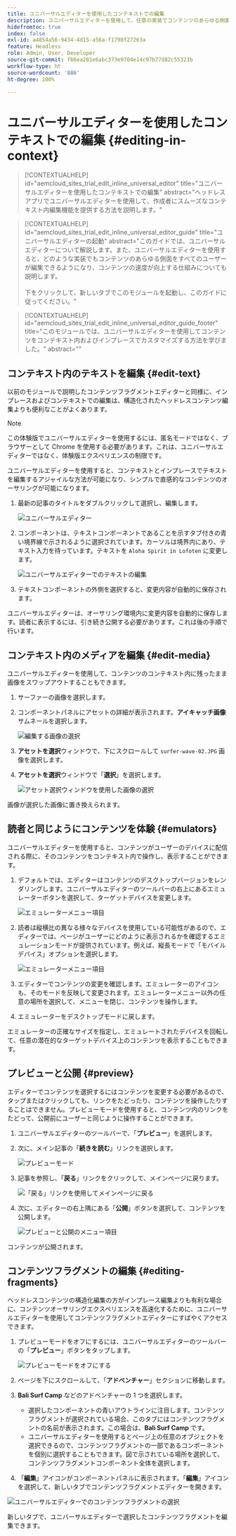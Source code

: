 ```yaml
---
title: ユニバーサルエディターを使用したコンテキストでの編集
description: ユニバーサルエディターを使用して、任意の実装でコンテンツのあらゆる側面をコンテキスト内で適切に編集する方法について説明します。
hidefromtoc: true
index: false
exl-id: a4854a56-9434-4d15-a56a-f1798f27263a
feature: Headless
role: Admin, User, Developer
source-git-commit: f66ea281e6abc373e9704e14c97b77d82c55323b
workflow-type: ht
source-wordcount: '886'
ht-degree: 100%

---
```



# ユニバーサルエディターを使用したコンテキストでの編集 {#editing-in-context}

>[!CONTEXTUALHELP]
>id="aemcloud_sites_trial_edit_inline_universal_editor"
>title="ユニバーサルエディターを使用したコンテキストでの編集"
>abstract="ヘッドレスアプリでユニバーサルエディターを使用して、作成者にスムーズなコンテキスト内編集機能を提供する方法を説明します。"

>[!CONTEXTUALHELP]
>id="aemcloud_sites_trial_edit_inline_universal_editor_guide"
>title="ユニバーサルエディターの起動"
>abstract="このガイドでは、ユニバーサルエディターについて解説します。また、ユニバーサルエディターを使用すると、どのような実装でもコンテンツのあらゆる側面をすべてのユーザーが編集できるようになり、コンテンツの速度が向上する仕組みについても説明します。<br><br>下をクリックして、新しいタブでこのモジュールを起動し、このガイドに従ってください。"

>[!CONTEXTUALHELP]
>id="aemcloud_sites_trial_edit_inline_universal_editor_guide_footer"
>title="このモジュールでは、ユニバーサルエディターを使用してコンテンツをコンテキスト内およびインプレースでカスタマイズする方法を学びました。"
>abstract=""

## コンテキスト内のテキストを編集 {#edit-text}

以前のモジュールで説明したコンテンツフラグメントエディターと同様に、インプレースおよびコンテキストでの編集は、構造化されたヘッドレスコンテンツ編集よりも便利なことがよくあります。

>[!NOTE]
>
>この体験版でユニバーサルエディターを使用するには、匿名モードではなく、ブラウザーとして Chrome を使用する必要があります。これは、ユニバーサルエディターではなく、体験版エクスペリエンスの制限です。

ユニバーサルエディターを使用すると、コンテキストとインプレースでテキストを編集するアジャイルな方法が可能になり、シンプルで直感的なコンテンツのオーサリングが可能になります。

1. 最新の記事のタイトルをダブルクリックして選択し、編集します。

   ![ユニバーサルエディター](assets/do-not-localize/ue-component-mode.png)

1. コンポーネントは、テキストコンポーネントであることを示すタブ付きの青い境界線で示されるように選択されています。カーソルは境界内にあり、テキスト入力を待っています。テキストを `Aloha Spirit in Lofoten` に変更します。

   ![ユニバーサルエディターでのテキストの編集](assets/do-not-localize/ue-edit-text-2.png)

1. テキストコンポーネントの外側を選択すると、変更内容が自動的に保存されます。

ユニバーサルエディターは、オーサリング環境内に変更内容を自動的に保存します。読者に表示するには、引き続き公開する必要があります。これは後の手順で行います。

## コンテキスト内のメディアを編集 {#edit-media}

ユニバーサルエディターを使用して、コンテンツのコンテキスト内に残ったまま画像をスワップアウトすることもできます。

1. サーファーの画像を選択します。

1. コンポーネントパネルにアセットの詳細が表示されます。**アイキャッチ画像**&#x200B;サムネールを選択します。

   ![編集する画像の選択](assets/do-not-localize/ue-edit-media.png)

1.  **アセットを選択**&#x200B;ウィンドウで、下にスクロールして `surfer-wave-02.JPG` 画像を選択します。

1. **アセットを選択**&#x200B;ウィンドウで「**選択**」を選択します。

   ![アセット選択ウィンドウを使用した画像の選択](assets/do-not-localize/ue-select-asset.png)

画像が選択した画像に置き換えられます。

## 読者と同じようにコンテンツを体験 {#emulators}

ユニバーサルエディターを使用すると、コンテンツがユーザーのデバイスに配信される際に、そのコンテンツをコンテキスト内で操作し、表示することができます。

1. デフォルトでは、エディターはコンテンツのデスクトップバージョンをレンダリングします。ユニバーサルエディターのツールバーの右上にあるエミュレーターボタンを選択して、ターゲットデバイスを変更します。

   ![エミュレーターメニュー項目](assets/do-not-localize/ue-emulator-1.png)

1. 読者は縦横比の異なる様々なデバイスを使用している可能性があるので、エディターでは、ページがユーザーにどのように表示されるかを確認するエミュレーションモードが提供されています。例えば、縦長モードで「モバイルデバイス」オプションを選択します。

   ![エミュレーターメニュー項目](assets/do-not-localize/ue-emulator-2.png)

1. エディターでコンテンツの変更を確認します。エミュレーターのアイコンも、そのモードを反映して変更されます。エミュレーターメニュー以外の任意の場所を選択して、メニューを閉じ、コンテンツを操作します。

1. エミュレーターをデスクトップモードに戻します。

エミュレーターの正確なサイズを指定し、エミュレートされたデバイスを回転して、任意の潜在的なターゲットデバイス上のコンテンツを表示することもできます。

## プレビューと公開 {#preview}

エディターでコンテンツを選択するにはコンテンツを変更する必要があるので、タップまたはクリックしても、リンクをたどったり、コンテンツを操作したりすることはできません。プレビューモードを使用すると、コンテンツ内のリンクをたどって、公開前にユーザーと同じように操作することができます。

1. ユニバーサルエディターのツールバーで、「**プレビュー**」を選択します。

1. 次に、メイン記事の「**続きを読む**」リンクを選択します。

   ![プレビューモード](assets/do-not-localize/ue-preview-publish-1.png)

1. 記事を参照し、「**戻る**」リンクをクリックして、メインページに戻ります。

   ![「戻る」リンクを使用してメインページに戻る](assets/do-not-localize/ue-preview-publish-3.png)

1. 次に、エディターの右上隅にある「**公開**」ボタンを選択して、コンテンツを公開します。

   ![プレビューと公開のメニュー項目](assets/do-not-localize/ue-preview-publish-4.png)

コンテンツが公開されます。

## コンテンツフラグメントの編集 {#editing-fragments}

ヘッドレスコンテンツの構造化編集の方がインプレース編集よりも有利な場合に、コンテンツオーサリングエクスペリエンスを高速化するために、ユニバーサルエディターを使用してコンテンツフラグメントエディターにすばやくアクセスできます。

1. プレビューモードをオフにするには、ユニバーサルエディターのツールバーの「**プレビュー**」ボタンをタップします。

   ![プレビューモードをオフにする](assets/do-not-localize/ue-toggle-off-preview.png)

1. ページを下にスクロールして、「**アドベンチャー**」セクションに移動します。

1. **Bali Surf Camp** などのアドベンチャーの 1 つを選択します。

   * 選択したコンポーネントの青いアウトラインに注目します。コンテンツフラグメントが選択されている場合、このタブにはコンテンツフラグメントの名前が表示されます。この場合は、**Bali Surf Camp** です。
   * ユニバーサルエディターを使用するとページ上の任意のオブジェクトを選択できるので、コンテンツフラグメントの一部であるコンポーネントを個別に選択することもできます。図で示されている場所を選択して、コンテンツフラグメントコンポーネント全体を選択します。

1. 「**編集**」アイコンがコンポーネントパネルに表示されます。「**編集**」アイコンを選択して、新しいタブでコンテンツフラグメントエディターを開きます。

![ユニバーサルエディターでのコンテンツフラグメントの選択](assets/do-not-localize/ue-content-fragments.png)

新しいタブで、ユニバーサルエディターで選択したコンテンツフラグメントを編集できます。
